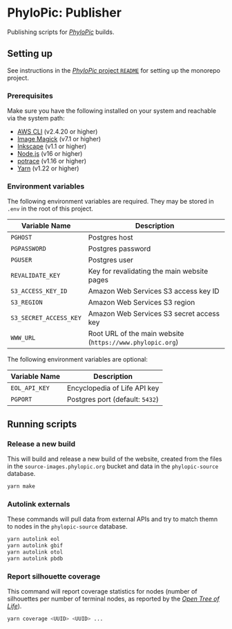 # PhyloPic: Publisher

Publishing scripts for _[PhyloPic](https://www.phylopic.org)_ builds.

## Setting up

See instructions in the [_PhyloPic_ project `README`](../../README.md) for setting up the monorepo project.

### Prerequisites

Make sure you have the following installed on your system and reachable via the system path:

-   [AWS CLI](https://aws.amazon.com/cli/) (v2.4.20 or higher)
-   [Image Magick](https://imagemagick.org/script/download.php) (v7.1 or higher)
-   [Inkscape](https://inkscape.org/release/inkscape-1.1.2/) (v1.1 or higher)
-   [Node.js](https://nodejs.org/en/download/) (v16 or higher)
-   [potrace](http://potrace.sourceforge.net/#downloading) (v1.16 or higher)
-   [Yarn](https://classic.yarnpkg.com/lang/en/docs/install) (v1.22 or higher)

### Environment variables

The following environment variables are required. They may be stored in `.env` in the root of this project.

| Variable Name          | Description                                               |
| ---------------------- | --------------------------------------------------------- |
| `PGHOST`               | Postgres host                                             |
| `PGPASSWORD`           | Postgres password                                         |
| `PGUSER`               | Postgres user                                             |
| `REVALIDATE_KEY`       | Key for revalidating the main website pages               |
| `S3_ACCESS_KEY_ID`     | Amazon Web Services S3 access key ID                      |
| `S3_REGION`            | Amazon Web Services S3 region                             |
| `S3_SECRET_ACCESS_KEY` | Amazon Web Services S3 secret access key                  |
| `WWW_URL`              | Root URL of the main website (`https://www.phylopic.org`) |

The following environment variables are optional:

| Variable Name | Description                     |
| ------------- | ------------------------------- |
| `EOL_API_KEY` | Encyclopedia of Life API key    |
| `PGPORT`      | Postgres port (default: `5432`) |

## Running scripts

### Release a new build

This will build and release a new build of the website, created from the files in the `source-images.phylopic.org` bucket and data in the `phylopic-source` database.

```sh
yarn make
```

### Autolink externals

These commands will pull data from external APIs and try to match themn to nodes in the `phylopic-source` database.

```sh
yarn autolink eol
yarn autolink gbif
yarn autolink otol
yarn autolink pbdb
```

### Report silhouette coverage

This command will report coverage statistics for nodes (number of silhouettes per number of terminal nodes, as reported by the _[Open Tree of Life](https://opentreeoflife.github.io/)_).

```sh
yarn coverage <UUID> <UUID> ...
```
